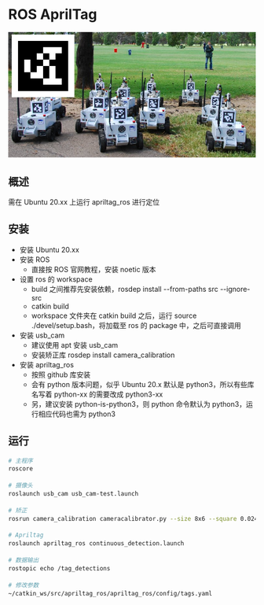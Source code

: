 # ROS AprilTag

![apriltag](img/apriltag.jpg)

## 概述
需在 Ubuntu 20.xx 上运行 apriltag_ros 进行定位

## 安装
- 安装 Ubuntu 20.xx
- 安装 ROS
  - 直接按 ROS 官网教程，安装 noetic 版本
- 设置 ros 的 workspace
  - build 之间推荐先安装依赖，rosdep install --from-paths src --ignore-src
  - catkin build
  - workspace 文件夹在 catkin build 之后，运行 source ./devel/setup.bash，将加载至 ros 的 package 中，之后可直接调用
- 安装 usb_cam
  - 建议使用 apt 安装 usb_cam
  - 安装矫正库 rosdep install camera_calibration
- 安装 apriltag_ros
  - 按照 github 库安装
  - 会有 python 版本问题，似乎 Ubuntu 20.x 默认是 python3，所以有些库名写着 python-xx 的需要改成 python3-xx
  - 另，建议安装 python-is-python3，则 python 命令默认为 python3，运行相应代码也需为 python3

## 运行
``` bash
# 主程序
roscore

# 摄像头
roslaunch usb_cam usb_cam-test.launch

# 矫正
rosrun camera_calibration cameracalibrator.py --size 8x6 --square 0.0245 image:=/usb_cam/image_raw camera:=/usb_cam

# Apriltag
roslaunch apriltag_ros continuous_detection.launch

# 数据输出
rostopic echo /tag_detections

# 修改参数
~/catkin_ws/src/apriltag_ros/apriltag_ros/config/tags.yaml

```
